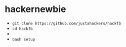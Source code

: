 # hackernewbie
<ul>
<li><code>git clone https://github.com/justahackers/hackfb </code></li>
<li><code>cd hackfb </code><li>
<li><code>bash setup </code></li>
</ul>
<br />
